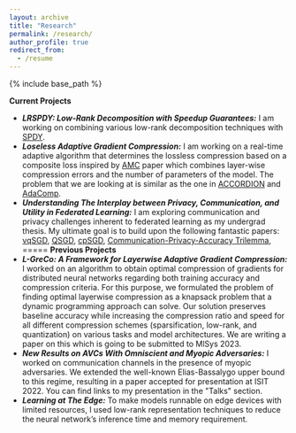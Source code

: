 ```yaml
---
layout: archive
title: "Research"
permalink: /research/
author_profile: true
redirect_from:
  - /resume
---
```


{% include base_path %}

**Current Projects**
- ***LRSPDY: Low-Rank Decomposition with Speedup Guarantees:*** I am working on combining various low-rank decomposition techniques with [SPDY](https://arxiv.org/abs/2201.13096).
- ***Loseless Adaptive Gradient Compression:***
I am working on a real-time adaptive algorithm that determines the lossless compression based on a composite loss inspired by [AMC](https://arxiv.org/abs/1802.03494) paper which combines layer-wise compression errors and the number of parameters of the model. The problem that we are looking at is similar as the one in [ACCORDION](https://arxiv.org/abs/2010.16248) and [AdaComp](https://arxiv.org/abs/1712.02679).
- ***Understanding The Interplay between Privacy, Communication, and Utility in Federated Learning:*** I am exploring communication and privacy challenges inherent to federated learning as my undergrad thesis. My ultimate goal is to build upon the following fantastic papers:
[vqSGD](https://arxiv.org/abs/1911.07971),
[QSGD](https://arxiv.org/abs/1610.02132),
[cpSGD](https://arxiv.org/abs/1805.10559),
[Communication-Privacy-Accuracy Trilemma](https://arxiv.org/abs/2007.11707),
=====
**Previous Projects**
- ***L-GreCo: A Framework for Layerwise Adaptive Gradient Compression:*** I worked on an algorithm to obtain optimal compression of gradients for distributed neural networks regarding both training accuracy and compression criteria. For this purpose, we formulated the problem of finding optimal layerwise compression as a knapsack problem that a dynamic programming approach can solve. Our solution preserves baseline accuracy while increasing the compression ratio and speed for all different compression schemes (sparsification, low-rank, and quantization) on various tasks and model architectures. We are writing a paper on this which is going to be submitted to MlSys 2023.
- ***New Results on AVCs With Omniscient and Myopic Adversaries:*** I worked on communication channels in the presence of myopic adversaries. We extended the well-known Elias-Bassalygo upper bound to this regime, resulting in a paper accepted for presentation at ISIT 2022. You can find links to my presentation in the "Talks" section.
- ***Learning at The Edge:*** To make models runnable on edge devices with limited resources, I used low-rank representation techniques to reduce the neural network’s inference time and memory requirement.